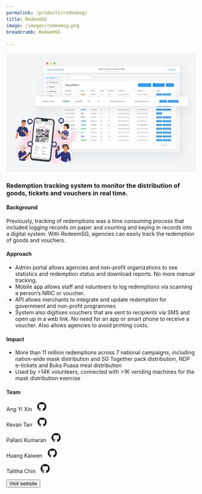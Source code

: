 ```yaml
---
permalink: /products/redeemsg/
title: RedeemSG
image: /images/redeemsg.png
breadcrumb: RedeemSG

---
```



![github](/images/redeemsg.png)

### Redemption tracking system to monitor the distribution of goods, tickets and vouchers in real time.

#### Background 

Previously, tracking of redemptions was a time consuming process that included logging records on paper and counting and keying in records into a digital system. With RedeemSG, agencies can easily track the redemption of goods and vouchers. 


#### Approach

* Admin portal allows agencies and non-profit organizations to see statistics and redemption status and download reports. No more manual tracking. 
* Mobile app allows staff and volunteers to log redemptions via scanning a person’s NRIC or voucher. 
* API allows merchants to integrate and update redemption for government and non-profit programmes 
* System also digitises vouchers that are sent to recipients via SMS and open up in a web link. No need for an app or smart phone to receive a voucher. Also allows agencies to avoid printing costs.


#### Impact

* More than 11 million redemptions across 7 national campaigns, including nation-wide mask distribution and SG Together pack distribution, NDP e-tickets and Buka Puasa meal distribution
* Used by >14K volunteers, connected with >1K vending machines for the mask distribution exercise 


#### Team

Ang Yi Xin <a href="https://github.com/artylope" style="display: inline-block; width: 24px; height: 24px; margin-bottom: -5px; margin-left: 10px;">
    <img border="0" alt="Github account" src="/images/Github-Mark-32px.png">
</a>

Kevan Tan <a href="https://github.com/kevantan" style="display: inline-block; width: 24px; height: 24px; margin-bottom: -5px; margin-left: 10px;">
    <img border="0" alt="Github account" src="/images/Github-Mark-32px.png">
</a>

Pallani Kumaran <a href="https://github.com/pallanikumaran" style="display: inline-block; width: 24px; height: 24px; margin-bottom: -5px; margin-left: 10px;">
    <img border="0" alt="Github account" src="/images/Github-Mark-32px.png">
</a>

Huang Kaiwen <a href="https://github.com/huangkaiw3n" style="display: inline-block; width: 24px; height: 24px; margin-bottom: -5px; margin-left: 10px;">
    <img border="0" alt="Github account" src="/images/Github-Mark-32px.png">
</a>

Talitha Chin <a href="https://github.com/talithachin" style="display: inline-block; width: 24px; height: 24px; margin-bottom: -5px; margin-left: 10px;">
    <img border="0" alt="Github account" src="/images/Github-Mark-32px.png">
</a>


<a href="https://redeem.gov.sg/" target="_blank">
    <button class="bp-button is-secondary is-medium has-text-white is-uppercase search-button">
        Visit website
    </button>
</a>
